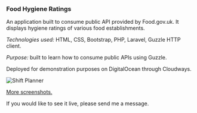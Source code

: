 ### Food Hygiene Ratings

An application built to consume public API provided by Food.gov.uk. It displays hygiene ratings of various food establishments.

*Technologies used:* HTML, CSS, Bootstrap, PHP, Laravel, Guzzle HTTP client.

*Purpose:* built to learn how to consume public APIs using Guzzle.

Deployed for demonstration purposes on DigitalOcean through Cloudways. 

![Shift Planner](http://phpstack-228259-800159.cloudwaysapps.com/screenshots/hr.png)

[More screenshots.](http://phpstack-228259-800159.cloudwaysapps.com/screenshots/sp.html)

If you would like to see it live, please send me a message.
